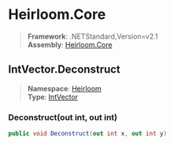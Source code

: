 # Heirloom.Core

> **Framework**: .NETStandard,Version=v2.1  
> **Assembly**: [Heirloom.Core][0]  

## IntVector.Deconstruct

> **Namespace**: [Heirloom][0]  
> **Type**: [IntVector][1]  

### Deconstruct(out int, out int)

```cs
public void Deconstruct(out int x, out int y)
```

[0]: ../Heirloom.Core.md
[1]: Heirloom.IntVector.md
